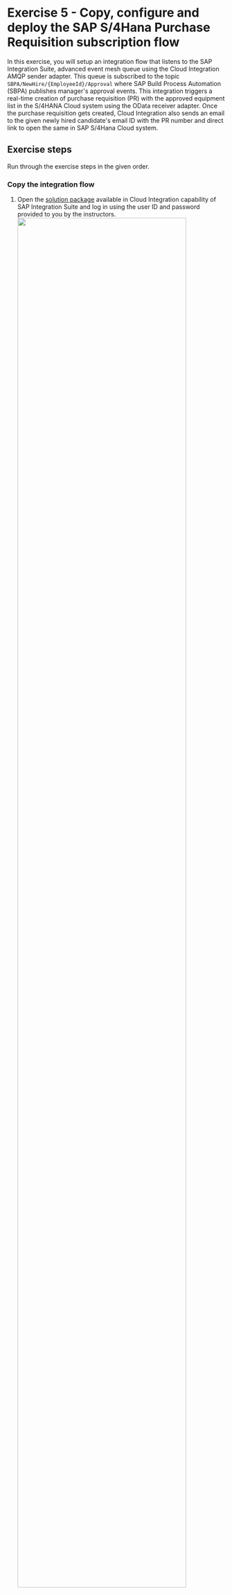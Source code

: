 # Exercise 5 - Copy, configure and deploy the SAP S/4Hana Purchase Requisition subscription flow

In this exercise, you will setup an integration flow that listens to the SAP Integration Suite, advanced event mesh queue using the Cloud Integration AMQP sender adapter. This queue is subscribed to the topic `SBPA/NewHire/{EmployeeId}/Approval` where SAP Build Process Automation (SBPA) publishes manager's approval events. This integration triggers a real-time creation of purchase requisition (PR) with the approved equipment list in the S/4HANA Cloud system using the OData receiver adapter. Once the purchase requisition gets created, Cloud Integration also sends an email to the given newly hired candidate's email ID with the PR number and direct link to open the same in SAP S/4Hana Cloud system.

## Exercise steps

Run through the exercise steps in the given order.

### Copy the integration flow

1. Open the [solution package](https://in264-72e8h9xc.integrationsuite.cfapps.eu10-002.hana.ondemand.com/shell/design/contentpackage/IN264CombineSAPIntegrationSuiteandSAPBuildProcessAutomationinHR?section=ARTIFACTS) available in Cloud Integration capability of SAP Integration Suite and log in using the user ID and password provided to you by the instructors.
<br><img src="/exercises/ex5/images/CI_Solution_Package.png" width=90% height=90%> 	

2. Search for the **Create Purchase Requisition in SAP S4HANA for New Hire Equipment Post Manager Approval** integration flow and from the **Actions** menu, select the **Copy** menu entry.
<br><img src="/exercises/ex5/images/CI_PR_Copy_1.png" width=90% height=90%>

3. In the **Copy** dialog, update the name of the integration flow to **Create Purchase Requisition in SAP S4HANA for New Hire Equipment Post Manager Approval - IN264-XXX**
   > [!IMPORTANT]
   > Replace **XXX** with the participant number that is assigned to you.
   <img src="/exercises/ex5/images/CI_PR_Copy_2.png" width=90% height=90%>

4. Press **Select** to choose another package as destination.
<br/>As the target package, choose the package that you had created in [exercise 3](../ex3/README.md) i.e. **Combine SAP Integration Suite and SAP Build Process Automation in HR_IN264-XXX** to ensure that the integration flow is copied into your package.
   > [!IMPORTANT]
   > Kindly use the search box and enter **IN264-XXX** to filter your package.<br/>
   > Replace **XXX** with the participant number that is assigned to you.
   <img src="/exercises/ex5/images/CI_PR_Copy_3.png" width=90% height=90%>

5. When done, select the **Copy** button to copy the Integration Flow into your package.
<br><img src="/exercises/ex5/images/CI_PR_Copy_4.png" width=90% height=90%>

6. After the integration flow has been copied, you are asked to navigate to your package. Confirm by clicking on the **Navigate** button.
<br><img src="/exercises/ex5/images/CI_PR_Navigate.png" width=90% height=90%>

### Configure and deploy the integration flow

7. After copying the integration flow **Create Purchase Requisition in SAP S4HANA for New Hire Equipment Post Manager Approval - IN264-XXX**, you should see the same in your package. From the **Actions** menu of the integration flow, select the **Configure** menu entry.
<br><img src="/exercises/ex5/images/CI_PR_Configure_1.png" width=90% height=90%>

8. In the **Configure** dialog, as *Queue Name* enter **ApprovedNewHire_PR_IN264-XXX**. This queue has already been created in [exercise 1](../ex1/README.md).
   > [!IMPORTANT]  
   > Replace **XXX** with the participant number that is assigned to you.
   <img src="/exercises/ex5/images/CI_PR_Configure_2.png" width=90% height=90%>
    
9. Then click on **Save** button, in case of any warning just ignore it. Once saved, click on the **Deploy** button.
<br><img src="/exercises/ex5/images/CI_PR_Configure_Save.png" width=90% height=90%>
    
10. Click on **Yes** to confirm the deployment and close the confirmation dialog.
<br><img src="/exercises/ex5/images/CI_PR_Deploy_Confirmation.png" width=80% height=80%>
<br><img src="/exercises/ex5/images/CI_PR_Deployment.png" width=80% height=80%>

### Check the deployment status

11. From the navigation pane on the left side, switch to the **Monitor --> Integrations** area.
    >**Hint:** By clicking on the burger icon on the top left corner, you can expand the navigation pane.
    
    <br><img src="/exercises/ex5/images/CI_PR_Monitor_1.png" width=40% height=40%>

13. In the Monitor overview, select the first tile below the **Manage Integration Content** section.
<br><img src="/exercises/ex5/images/CI_PR_Monitor_2.png" width=80% height=80%>

14. Search for your integration flow i.e. **Create Purchase Requisition in SAP S4HANA for New Hire Equipment Post Manager Approval - IN264-XXX**. Check and confirm that the status has turned to **Started**.
    > [!IMPORTANT]
    > Replace **XXX** with the participant number that is assigned to you.
    <img src="/exercises/ex5/images/CI_PR_Monitor_Started.png" width=90% height=90%>

## Summary

At the end of this exercise, you should have copied, configured and deployed an integration flow that automatically create a purchase requisition (PR) with the approved equipment list in the S/4HANA Cloud system.

With this exercise you have completed all the technical configuration steps. Now you have to execute and test the scenario by adding a new employee in SAP SuccessFactors system.

Continue to - [Exercise 6 - Add a New Employee in SAP SuccessFactors](/exercises/ex6/README.md)
